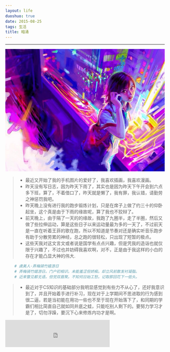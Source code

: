 ```yaml
---
layout: life
duoshuo: true
date: 2015-08-25
tags: 生活
title: 暗涌
---
```


*******

![goinghome](/life/2015/2015res/2015-08-27.jpg)

> * 最近又开始了我的手机图片的爱好了，我喜欢插画，我喜欢漫画。
> * 昨天没有写日志，因为昨天下雨了，其实也是因为昨天下午开会到六点多下班，算了，不着借口了，昨天就是懒了，我有罪，我认错，请勤劳之神惩罚我吧。
> * 昨天晚上没有进行我的跑步锻炼计划，只是在席子上做了约三十的仰卧起坐，这个真是由于下雨的缘故呢，算了我也不狡辩了。
> * 前天晚上，由于隔了一天的的缘故，我跑了九圈半，走了半圈，然后又做了些拉伸运动，算是这些日子以来运动量最为多的一天了，不过前天是一直在听着王菲的歌在跑，所以不知道是节奏对还是确实听音乐跑步有助于分散劳累的神经，总之跑的很轻松，只出现了短暂的极点。
> * 这些天我对这文言文或者说是国学有点点兴趣，但是凭我的造诣也就仅限于兴趣了，不过也并妨碍我喜欢啊，对不，正是由于我这样的小白的存在才能凸显大神的伟大.

```python
	# 虞美人·弄梅骑竹嬉游日
    # 弄梅骑竹嬉游日。门户初相识。未能羞涩但娇痴。却立风前散发衬凝脂。
    # 近来瞥见都无语。但觉双眉聚。不知何日始工愁。记取那回花下一低头。
```

> * 最近对于CS知识的基础部分我明显感觉到有些力不从心了，还好我意识到了，并且开始着手进行补习，现在对于上学期间不思进取的行为感到很二逼，若是当初能在用功一些也不至于现在开始落下了，和同期的学霸们相比简直自己就如同井底之蛙，只能吃别人剩下的。要努力学习才是了，切勿浮躁，要沉下心来修炼内功才是啊。

<iframe frameborder="no" border="0" marginwidth="0" marginheight="0" width=330 height=86 src="http://music.163.com/outchain/player?type=2&id=300136&auto=1&height=66"></iframe>